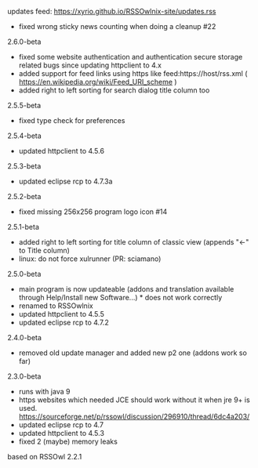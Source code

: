 updates feed: https://xyrio.github.io/RSSOwlnix-site/updates.rss

- fixed wrong sticky news counting when doing a cleanup #22 

2.6.0-beta
- fixed some website authentication and authentication secure storage related bugs since updating httpclient to 4.x
- added support for feed links using https like feed:https://host/rss.xml ( https://en.wikipedia.org/wiki/Feed_URI_scheme )
- added right to left sorting for search dialog title column too

2.5.5-beta
- fixed type check for preferences

2.5.4-beta
- updated httpclient to 4.5.6

2.5.3-beta
- updated eclipse rcp to 4.7.3a

2.5.2-beta
- fixed missing 256x256 program logo icon #14

2.5.1-beta
- added right to left sorting for title column of classic view (appends "<-" to Title column)
- linux: do not force xulrunner (PR: sciamano)

2.5.0-beta
- main program is now updateable (addons and translation available through Help/Install new Software...) * does not work correctly
- renamed to RSSOwlnix
- updated httpclient to 4.5.5
- updated eclipse rcp to 4.7.2

2.4.0-beta
- removed old update manager and added new p2 one (addons work so far)

2.3.0-beta
- runs with java 9
- https websites which needed JCE should work without it when jre 9+ is used. https://sourceforge.net/p/rssowl/discussion/296910/thread/6dc4a203/
- updated eclipse rcp to 4.7
- updated httpclient to 4.5.3
- fixed 2 (maybe) memory leaks

based on RSSOwl 2.2.1

